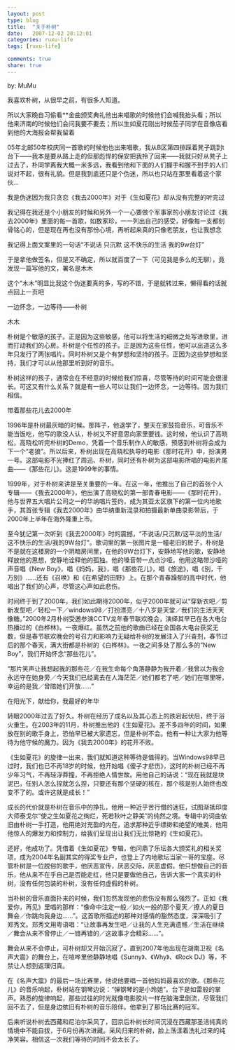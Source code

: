 ```yaml
---
layout: post
type: blog
title:  "关于朴树"
date:   2007-12-02 20:12:01
categories: ruxu-life
tags: [ruxu-life]

comments: true
share: true
---
```

by: MuMu

我喜欢朴树，从很早之前，有很多人知道。

所以大家晚自习偷看**金曲颁奖典礼他出来唱歌的时候他们会喊我抬头看；所以他来济南的时候他们会问我要不要去；所以生如夏花刚出时候茄子同学在音像店看到他的大海报会帮我留着

05年北邮50年校庆同一首歌的时候他也出来唱歌，我从B区第四排踩着凳子跳到t台下——我本是要从路上走的但那彪悍的保安把我拎了回来——我就只好从凳子上过去了，朴同学离我大概一米多远，我看到他和下面的人们握手和握不到手的人们说对不起，很有礼貌。但是我到底还只是个伪迷，所以也只站在那里看着这个家伙...

我是伪迷因为我只贪恋《我去2000年》对于《生如夏花》却从没有完整的听完过

我记得在我还是个小朋友的时候和另外一个一心要做个军事家的小朋友讨论过《我去2000年》里面的每一首歌，如数家珍，一一列出自己的感受，好像每一支都刻骨铭心的，但是现在再也没有那份心境，再听起来真的只像老朋友，也让我想念

我记得上面文案里的一句话“不说话 只沉默 这不快乐的生活 我的9w台灯”

于是拿他做签名，但是又不确定，所以就百度了一下（可见我是多么的无聊），竟发现一篇写他的文，署名是木木

这个“木木”明显比我这个伪迷要真的多，写的不错，于是就转过来，懒得看的话就点回上一页吧


一边怀念，一边等待——朴树

木木

朴树是个敏感的孩子。正是因为这些敏感，他可以将生活的细微之处写进歌里，进而打动我们的心房。朴树是个任性的孩子。正是因为这些任性，他可以出道这么多年只发行了两张唱片。同时朴树又是个有梦想和坚持的孩子。正因为这些梦想和坚持，我们才可以从他那里听到好的音乐。

朴树这样的孩子，通常会在不经意的时候给我们惊喜，尽管等待的时间可能会很漫长。可这又有什么关系？就是有一些人可以让我们一边怀念，一边等待。因为我们相信。


带着那些花儿去2000年

1996年是朴树最灰暗的时候。那阵子，他退学了，整天在家鼓捣音乐，可音乐不能当饭吃，他写的歌没人认，朴树又不好意思向家里要钱。这时候，他认识了高晓松，高晓松听完朴树的Demo，凭着一个音乐制作人的敏感，预感到朴树将会成为下一个“老狼”。所以后来，朴树出现在高晓松执导的电影《那时花开》中，扮演男一号。这部电影不光捧红了周迅、朴树，同时还有朴树为这部电影所唱的电影片尾曲——《那些花儿》。这是1999年的事情。

1999年，对于朴树来讲是至关重要的一年。在这一年，他推出了自己的首张个人专辑——《我去2000年》，他出演了高晓松的第一部青春电影——《那时花开》，他与世界五大唱片公司之一的华纳唱片签约，成为其亚太区旗下的第一位内地歌手，其首张专辑《我去2000年》由华纳重新混录和拍摄最新单曲录影带后，于2000年上半年在海外隆重上市。

至今犹记第一次听到《我去2000年》时的震撼，“不说话/只沉默/这平淡的生活/这不快乐的生活/我的9W台灯”。歌词里的第一张图片是一幢老旧的房子，朴树是不是就在这楼房的一个阴暗房间里，在他的9W台灯下，安静地写他的歌，安静地释放他的思想，安静地诠释他的孤独。他的嗓音带一点点沙哑，他用这略带沙哑的声音唱《New Boy》，唱《妈妈，我》，唱《那些花儿》，唱《旅途》，唱《别，千万别》……还有《召唤》和《在希望的田野》上。在那个青春躁郁的高中时代，他唱出了我们的心声，尽管这心声如此悲伤。

时间终于到了2000年，我们如此期待2000年，似乎2000年就可以“穿新衣吧／剪新发型吧／轻松一下／windows98／打扮漂亮／十八岁是天堂／我们的生活天天像糖。”2000年2月朴树受邀参演CCTV龙年春节联欢晚会，演绎其早已在各大电台热播过的《白桦林》。一夜爆红。虽然之前他的歌曲已经在全国各大电台获奖无数，但是春节联欢晚会的号召力和影响力无疑给朴树的发展注入了兴奋剂，春节过后的那个春天，满大街都是朴树的《白桦林》。一夜之间多处了那么多的“New Boy”，我们开始怀念“那些花儿”。

“那片笑声让我想起我的那些花／在我生命每个角落静静为我开着／我曾以为我会永远守在她身旁／今天我们已经离去在人海茫茫／她们都老了吧／她们在哪里呀，幸运的是我／曾陪她们开放……”


在阳光下，献给你，我最好的年华


转眼2000年过去了好久。朴树在经历了成名以及其心态上的跌宕起伏后，终于浴火重生。在2003年的11月，朴树推出他的《生如夏花》。差不多四年的时间，如果放在别的歌手身上，恐怕早已被大家遗忘，但是朴树不会。他有一种让大家为他等待为他守候的魔力。因为《我去2000年》的花开不败。

《生如夏花》的旋律一出来，我们就知道这种等待是值得的。当Windows98早已过时，我们也已不再18岁的时候，他开始唱《傻子才悲伤》，这时的朴树已经不再少年习气，不再轻浮莽撞，不再拒绝人情世故。用他自己的话说：“现在我就是块泥巴，任别人怎么捏就怎么捏，只要还有那个坚硬的核在，那个核是别人始终也改变不了的。或许这就是成长！”

成长的代价就是朴树在音乐中的挣扎，他用一种近乎苦行僧的迷狂，试图渐抵印度大师泰戈尔“使之生如夏花之绚烂，死若秋叶之静美”的纯然之境。专辑中的词曲依旧由朴树一手打造，他用绝对充盈的内在，追求那种近乎缥缈和绝望的唯美，他用他惊人的爆发力和控制力，给我们呈现出让我们无比惊艳的《生如夏花》。

还好，他成功了。凭借着《生如夏花》专辑，他问鼎了乐坛各大颁奖礼的相关奖项，成为2004年名副其实的得奖专业户，也登上了内地歌坛当家一哥的宝座。尽管朴树是一位脱俗的歌手，他厌恶宣传，厌恶交际，厌恶虚假。他只想做自己的音乐，他从来不在乎自己是否能走红，他只是要做他自己，告诉大家一个真实的朴树，没有任何包装的朴树，没有任何虚假的朴树。

当朴树的音乐直面扑来的时候，我们忽然发现他的悲伤没有那么强烈了。正如《我爱你，再见》里唱的那样：“像命中注定一般／如火一般的那个夏天／撩人的夏日舞会／你跳向我身边……”。这首歌所描述的那种对感情的豁然态度，深深吸引了郑秀文。郑秀文用粤语唱：“让故事再发生吧／让我的人生充满遗憾／生活在继续／舞会从来不曾停止／一错再错的／这故事才会精彩……”。

舞会从来不会停止，可朴树却又开始沉寂了。直到2007年他出现在湖南卫视《名声大震》的舞台上，在喧哗里他静静地唱《Sunny》、《Why》、《Rock DJ》等，不禁让人想到返璞归真。

在《名声大震》的最后一场比赛里，他说他要唱一首他妈妈最喜欢的歌。《那些花儿》的音乐响起，朴树站在钢琴边说：“弹钢琴的是小玲姐”。台下是如雷般的掌声。熟悉的旋律响起，那些过往的时光就像电影胶片一样在脑海里倒流，尽管我们回不去了，但是身边依旧有朴树的音乐陪伴。他拿到了那场比赛的冠军。

后来听说朴树去西藏和尼泊尔采风了，回京后朴树长时间沉浸在西藏那圣洁纯真的情境中不能自拔，于6月份再次进藏。采风归来的朴树，脸上荡漾着洗礼过来的纯净笑容。相信这一次我们等待的时间不会太长了。
